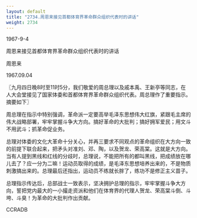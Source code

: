 ```yaml
---
layout: default
title: "2734.周恩来接见首都体育界革命群众组织代表时的讲话"
weight: 2734
---
```


1967-9-4

周恩来接见首都体育界革命群众组织代表时的讲话

周恩来

1967.09.04

〖九月四日晚8时至11时5分，我们敬爱的周总理以及戚本禹、王新亭等同志，在人大会堂接见了国家体委和首都体育界革命群众组织代表。周总理作了重要指示。摘要如下〗

周总理在指示中特别强调，革命派一定要高举毛泽东思想伟大红旗，紧跟毛主席的伟大战略部署，牢牢掌握斗争大方向。搞好革命的大批判；搞好拥军爱民；用文斗不用武斗；抓革命促业务。

总理对体委的文化大革命十分关心，并再三要求不同观点的革命组织在大方向一致的前提下联合起来，把矛头对准刘、邓、陶，以及贺龙、荣高棠。这就是大方向。当有人提到黑线和红线的分歧时，总理说，不能把所有的都叫黑线，把成绩放在哪儿去了？应一分为二嘛！运动员取得的成绩，是毛泽东思想培养出来的，不是物质刺激搞出来的。总理最后还指出，运动员不练就长胖了，练功不是修正主义苗子。

总理指示传达后，总部战士一致表示，坚决拥护总理的指示，牢牢掌握斗争大方向，誓把党内最大的一小撮走资派和他们在体育界的代理人贺龙、荣高棠斗倒、斗垮、斗臭！为革命的大批判作出贡献。

CCRADB

